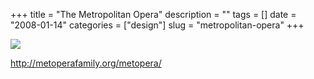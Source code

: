 +++
title = "The Metropolitan Opera"
description = ""
tags = []
date = "2008-01-14"
categories = ["design"]
slug = "metropolitan-opera"
+++


 

  <div id="screens-thumbs" class="clearfix">
    <div class="txt-center" id="design-submission"><a href="http://metoperafamily.org/metopera/"><img id='bluga-thumbnail-1137' class='bluga-thumbnail large' src='http://media.konigi.com/bluga/
wt47f282296d7ca_0.jpg'/></a></div>  
  </div>   
<p><a href="http://metoperafamily.org/metopera/">http://metoperafamily.org/metopera/</a></p>





